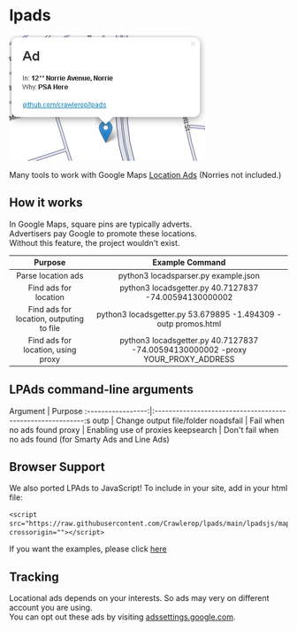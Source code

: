 # lpads
![title](https://raw.githubusercontent.com/crawlerop/lpads/main/lpads.png)

Many tools to work with Google Maps [Location Ads](https://support.google.com/maps/answer/9947218) (Norries not included.)

## How it works
In Google Maps, square pins are typically adverts.  
Advertisers pay Google to promote these locations.  
Without this feature, the project wouldn't exist.

Purpose             |  Example Command
:------------------:|:----------------------------------------------------------------------------------------------:
Parse location ads  |  python3 locadsparser.py example.json
Find ads for location | python3 locadsgetter.py 40.7127837 -74.00594130000002
Find ads for location, outputing to file | python3 locadsgetter.py 53.679895 -1.494309 -outp promos.html
Find ads for location, using proxy | python3 locadsgetter.py 40.7127837 -74.00594130000002 -proxy YOUR_PROXY_ADDRESS

## LPAds command-line arguments
Argument           |  Purpose
:-----------------:|:----------------------------------------------------------:s
outp               | Change output file/folder
noadsfail          | Fail when no ads found
proxy              | Enabling use of proxies
keepsearch         | Don't fail when no ads found (for Smarty Ads and Line Ads)


## Browser Support
We also ported LPAds to JavaScript! To include in your site, add in your html file:
```
<script src="https://raw.githubusercontent.com/Crawlerop/lpads/main/lpadsjs/mapads.js" crossorigin=""></script>
```
If you want the examples, please click [here](https://crawlerop.github.io/lpads/lpadsjs/mapads_marker.html?localads=true)

## Tracking
Locational ads depends on your interests. So ads may very on different account you are using.  
You can opt out these ads by visiting [adssettings.google.com](https://adssettings.google.com).
